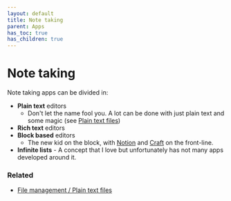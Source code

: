 ```yaml
---
layout: default
title: Note taking
parent: Apps
has_toc: true
has_children: true
---
```


# Note taking

Note taking apps can be divided in:

- **Plain text** editors
	- Don't let the name fool you. A lot can be done with just plain text and some magic (see [Plain text files](/docs/file-management/plain-text-files))
- **Rich text** editors
- **Block based** editors
	- The new kid on the block, with [Notion](/docs/apps/notion) and [Craft](/docs/apps/craft) on the front-line.
- **Infinite lists**
		- A concept that I love but unfortunately has not many apps developed around it. 
		
### Related

- [File management / Plain text files](/docs/file-management/plain-text-files) 